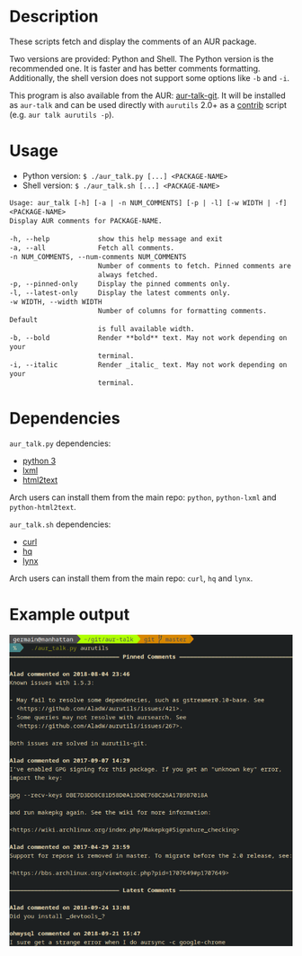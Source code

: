 Description
===========

These scripts fetch and display the comments of an AUR package.

Two versions are provided: Python and Shell.
The Python version is the recommended one. It is faster and has better comments
formatting. Additionally, the shell version does not support some options like
`-b` and `-i`.

This program is also available from the AUR:
[aur-talk-git](https://aur.archlinux.org/packages/aur-talk-git/). It will be
installed as `aur-talk` and can be used directly with `aurutils` 2.0+ as a
[contrib](https://github.com/AladW/aurutils/tree/master/contrib) script (e.g.
`aur talk aurutils -p`).

Usage
=====

- Python version: `$ ./aur_talk.py [...] <PACKAGE-NAME>`
- Shell version: `$ ./aur_talk.sh [...] <PACKAGE-NAME>`

```
Usage: aur_talk [-h] [-a | -n NUM_COMMENTS] [-p | -l] [-w WIDTH | -f] <PACKAGE-NAME>
Display AUR comments for PACKAGE-NAME.

-h, --help            show this help message and exit
-a, --all             Fetch all comments.
-n NUM_COMMENTS, --num-comments NUM_COMMENTS
                      Number of comments to fetch. Pinned comments are
                      always fetched.
-p, --pinned-only     Display the pinned comments only.
-l, --latest-only     Display the latest comments only.
-w WIDTH, --width WIDTH
                      Number of columns for formatting comments. Default
                      is full available width.
-b, --bold            Render **bold** text. May not work depending on your
                      terminal.
-i, --italic          Render _italic_ text. May not work depending on your
                      terminal.
```

Dependencies
============

`aur_talk.py` dependencies:

- [python 3](https://www.python.org/)
- [lxml](http://lxml.de/)
- [html2text](https://pypi.python.org/pypi/html2text/)

Arch users can install them from the main repo: `python`, `python-lxml` and
`python-html2text`.

`aur_talk.sh` dependencies:

- [curl](https://curl.haxx.se/)
- [hq](https://github.com/coderobe/hq)
- [lynx](https://lynx.browser.org/)

Arch users can install them from the main repo: `curl`, `hq` and `lynx`.

Example output
==============

![Screenshot](https://raw.githubusercontent.com/GermainZ/aur-talk/master/screenshot.png "Screenshot")
